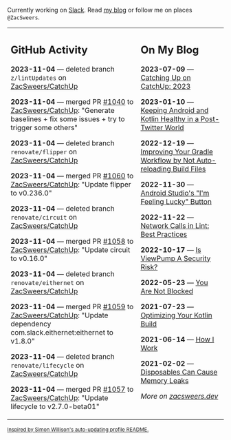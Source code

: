Currently working on [Slack](https://slack.com/). Read [my blog](https://zacsweers.dev/) or follow me on places `@ZacSweers`.

<table><tr><td valign="top" width="60%">

## GitHub Activity
<!-- githubActivity starts -->
**2023-11-04** — deleted branch `z/lintUpdates` on [ZacSweers/CatchUp](https://github.com/ZacSweers/CatchUp)

**2023-11-04** — merged PR [#1040](https://github.com/ZacSweers/CatchUp/pull/1040) to [ZacSweers/CatchUp](https://github.com/ZacSweers/CatchUp): "Generate baselines + fix some issues + try to trigger some others"

**2023-11-04** — deleted branch `renovate/flipper` on [ZacSweers/CatchUp](https://github.com/ZacSweers/CatchUp)

**2023-11-04** — merged PR [#1060](https://github.com/ZacSweers/CatchUp/pull/1060) to [ZacSweers/CatchUp](https://github.com/ZacSweers/CatchUp): "Update flipper to v0.236.0"

**2023-11-04** — deleted branch `renovate/circuit` on [ZacSweers/CatchUp](https://github.com/ZacSweers/CatchUp)

**2023-11-04** — merged PR [#1058](https://github.com/ZacSweers/CatchUp/pull/1058) to [ZacSweers/CatchUp](https://github.com/ZacSweers/CatchUp): "Update circuit to v0.16.0"

**2023-11-04** — deleted branch `renovate/eithernet` on [ZacSweers/CatchUp](https://github.com/ZacSweers/CatchUp)

**2023-11-04** — merged PR [#1059](https://github.com/ZacSweers/CatchUp/pull/1059) to [ZacSweers/CatchUp](https://github.com/ZacSweers/CatchUp): "Update dependency com.slack.eithernet:eithernet to v1.8.0"

**2023-11-04** — deleted branch `renovate/lifecycle` on [ZacSweers/CatchUp](https://github.com/ZacSweers/CatchUp)

**2023-11-04** — merged PR [#1057](https://github.com/ZacSweers/CatchUp/pull/1057) to [ZacSweers/CatchUp](https://github.com/ZacSweers/CatchUp): "Update lifecycle to v2.7.0-beta01"
<!-- githubActivity ends -->
</td><td valign="top" width="40%">

## On My Blog
<!-- blog starts -->
**2023-07-09** — [Catching Up on CatchUp: 2023](https://www.zacsweers.dev/catching-up-on-catchup-2023/)

**2023-01-10** — [Keeping Android and Kotlin Healthy in a Post-Twitter World](https://www.zacsweers.dev/keeping-android-healthy/)

**2022-12-19** — [Improving Your Gradle Workflow by Not Auto-reloading Build Files](https://www.zacsweers.dev/improving-your-workflow-by-not-auto-reloading-build-files/)

**2022-11-30** — [Android Studio's "I'm Feeling Lucky" Button](https://www.zacsweers.dev/android-studios-im-feeling-lucky-button/)

**2022-11-22** — [Network Calls in Lint: Best Practices](https://www.zacsweers.dev/network-calls-in-lint-best-practices/)

**2022-10-17** — [Is ViewPump A Security Risk?](https://www.zacsweers.dev/is-viewpump-a-security-risk/)

**2022-05-23** — [You Are Not Blocked](https://www.zacsweers.dev/you-are-not-blocked/)

**2021-07-23** — [Optimizing Your Kotlin Build](https://www.zacsweers.dev/optimizing-your-kotlin-build/)

**2021-06-14** — [How I Work](https://www.zacsweers.dev/how-i-work/)

**2021-02-02** — [Disposables Can Cause Memory Leaks](https://www.zacsweers.dev/disposables-can-cause-memory-leaks/)
<!-- blog ends -->
_More on [zacsweers.dev](https://zacsweers.dev/)_
</td></tr></table>

<sub><a href="https://simonwillison.net/2020/Jul/10/self-updating-profile-readme/">Inspired by Simon Willison's auto-updating profile README.</a></sub>